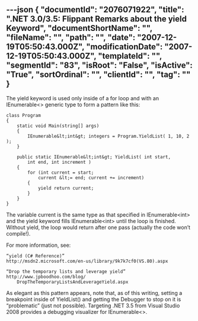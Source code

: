 ---json
{
  "documentId": "2076071922",
  "title": ".NET 3.0/3.5: Flippant Remarks about the yield Keyword",
  "documentShortName": "",
  "fileName": "",
  "path": "",
  "date": "2007-12-19T05:50:43.000Z",
  "modificationDate": "2007-12-19T05:50:43.000Z",
  "templateId": "",
  "segmentId": "83",
  "isRoot": "False",
  "isActive": "True",
  "sortOrdinal": "",
  "clientId": "",
  "tag": ""
}
---

The yield keyword is used only inside of a for loop and with an IEnumerable&lt;&gt; generic type to form a pattern like this:

    class Program
    {
        static void Main(string[] args)
        {
            IEnumerable&lt;int&gt; integers = Program.YieldList( 1, 10, 2 );
        }

        public static IEnumerable&lt;int&gt; YieldList( int start,
            int end, int increment )
        {
            for (int current = start;
                current &lt;= end; current += increment)
            {
                yield return current;
            }
        }
    }

The variable current is the same type as that specified in IEnumerable&lt;int&gt; and the yield keyword fills IEnumerable&lt;int&gt; until the loop is finished. Without yield, the loop would return after one pass (actually the code won’t compile!).

For more information, see:

    “yield (C# Reference)”
    http://msdn2.microsoft.com/en-us/library/9k7k7cf0(VS.80).aspx

    “Drop the temporary lists and leverage yield”
    http://www.jpboodhoo.com/blog/
        DropTheTemporaryListsAndLeverageYield.aspx

As elegant as this pattern appears, note that, as of this writing, setting a breakpoint inside of YieldList() and getting the Debugger to stop on it is “problematic” (just not possible). Targeting .NET 3.5 from Visual Studio 2008 provides a debugging visualizer for IEnumerable&lt;&gt;.
